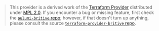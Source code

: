 > This provider is a derived work of the [Terraform Provider](https://github.com/terraform-providers/terraform-provider-britive)
> distributed under [MPL 2.0](https://www.mozilla.org/en-US/MPL/2.0/). If you encounter a bug or missing feature,
> first check the [`pulumi-britive` repo](/issues); however, if that doesn't turn up anything,
> please consult the source [`terraform-provider-britive` repo](https://github.com/terraform-providers/terraform-provider-britive/issues).

